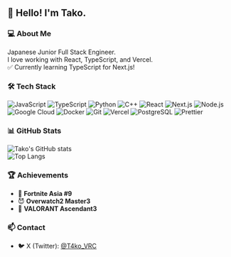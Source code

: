 ## 👋 Hello! I'm Tako.

### 💻 About Me
Japanese Junior Full Stack Engineer.  
I love working with React, TypeScript, and Vercel.  
✅ Currently learning TypeScript for Next.js!  

### 🛠 Tech Stack
![JavaScript](https://img.shields.io/badge/-JavaScript-F7DF1E?style=flat&logo=javascript&logoColor=black)
![TypeScript](https://img.shields.io/badge/-TypeScript-3178C6?style=flat&logo=typescript&logoColor=white)
![Python](https://img.shields.io/badge/-Python-3776AB?style=flat&logo=python&logoColor=white)
![C++](https://img.shields.io/badge/-C++-00599C?style=flat&logo=c%2b%2b&logoColor=white)
![React](https://img.shields.io/badge/-React-61DAFB?style=flat&logo=react&logoColor=white)
![Next.js](https://img.shields.io/badge/-Next.js-000000?style=flat&logo=next.js&logoColor=white)
![Node.js](https://img.shields.io/badge/-Node.js-339933?style=flat&logo=node.js&logoColor=white)
![Google Cloud](https://img.shields.io/badge/-Google%20Cloud-4285F4?style=flat&logo=google-cloud&logoColor=white)
![Docker](https://img.shields.io/badge/-Docker-2496ED?style=flat&logo=docker&logoColor=white)
![Git](https://img.shields.io/badge/-Git-F05032?style=flat&logo=git&logoColor=white)
![Vercel](https://img.shields.io/badge/-Vercel-000000?style=flat&logo=vercel&logoColor=white)
![PostgreSQL](https://img.shields.io/badge/-PostgreSQL-336791?style=flat&logo=postgresql&logoColor=white)
![Prettier](https://img.shields.io/badge/-Prettier-F7B93E?style=flat&logo=prettier&logoColor=white)

### 📊 GitHub Stats
![Tako's GitHub stats](https://github-readme-stats.vercel.app/api?username=T4ko0522&show_icons=true&include_all_commits=true&theme=tokyonight)  
![Top Langs](https://github-readme-stats.vercel.app/api/top-langs/?username=T4ko0522&layout=compact&theme=tokyonight)

### 🏆 Achievements
- 🏅 **Fortnite Asia #9**  
- 😈 **Overwatch2 Master3**  
- 🌱 **VALORANT Ascendant3**  

### 📫 Contact
- 🐦 X (Twitter): [@T4ko_VRC](https://x.com/T4ko_VRC)
